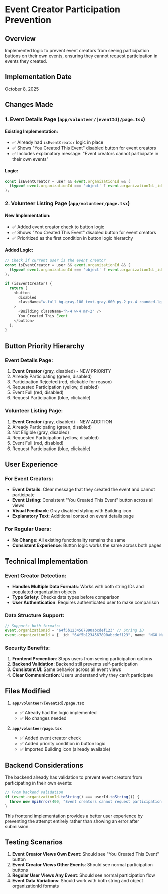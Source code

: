 # Event Creator Participation Prevention

## Overview
Implemented logic to prevent event creators from seeing participation buttons on their own events, ensuring they cannot request participation in events they created.

## Implementation Date
October 8, 2025

## Changes Made

### 1. Event Details Page (`app/volunteer/[eventId]/page.tsx`)

#### Existing Implementation:
- ✅ Already had `isEventCreator` logic in place
- ✅ Shows "You Created This Event" disabled button for event creators
- ✅ Includes explanatory message: "Event creators cannot participate in their own events"

#### Logic:
```typescript
const isEventCreator = user && event.organizationId && (
  (typeof event.organizationId === 'object' ? event.organizationId._id : event.organizationId) === user._id
);
```

### 2. Volunteer Listing Page (`app/volunteer/page.tsx`)

#### New Implementation:
- ✅ Added event creator check to button logic
- ✅ Shows "You Created This Event" disabled button for event creators
- ✅ Prioritized as the first condition in button logic hierarchy

#### Added Logic:
```typescript
// Check if current user is the event creator
const isEventCreator = user && event.organizationId && (
  (typeof event.organizationId === 'object' ? event.organizationId._id : event.organizationId) === user._id
);

if (isEventCreator) {
  return (
    <button
      disabled
      className="w-full bg-gray-100 text-gray-600 py-2 px-4 rounded-lg font-medium text-sm cursor-not-allowed flex items-center justify-center"
    >
      <Building className="h-4 w-4 mr-2" />
      You Created This Event
    </button>
  );
}
```

## Button Priority Hierarchy

### Event Details Page:
1. **Event Creator** (gray, disabled) - NEW PRIORITY
2. Already Participating (green, disabled)
3. Participation Rejected (red, clickable for reason)
4. Requested Participation (yellow, disabled)
5. Event Full (red, disabled)
6. Request Participation (blue, clickable)

### Volunteer Listing Page:
1. **Event Creator** (gray, disabled) - NEW ADDITION
2. Already Participating (green, disabled)
3. Not Eligible (gray, disabled)
4. Requested Participation (yellow, disabled)
5. Event Full (red, disabled)
6. Request Participation (blue, clickable)

## User Experience

### For Event Creators:
- **Event Details**: Clear message that they created the event and cannot participate
- **Event Listing**: Consistent "You Created This Event" button across all views
- **Visual Feedback**: Gray disabled styling with Building icon
- **Explanatory Text**: Additional context on event details page

### For Regular Users:
- **No Change**: All existing functionality remains the same
- **Consistent Experience**: Button logic works the same across both pages

## Technical Implementation

### Event Creator Detection:
- **Handles Multiple Data Formats**: Works with both string IDs and populated organization objects
- **Type Safety**: Checks data types before comparison
- **User Authentication**: Requires authenticated user to make comparison

### Data Structure Support:
```typescript
// Supports both formats:
event.organizationId = "64f5b1234567890abcdef123" // String ID
event.organizationId = { _id: "64f5b1234567890abcdef123", name: "NGO Name" } // Populated object
```

### Security Benefits:
1. **Frontend Prevention**: Stops users from seeing participation options
2. **Backend Validation**: Backend still prevents self-participation
3. **Consistent UI**: Same behavior across all event views
4. **Clear Communication**: Users understand why they can't participate

## Files Modified

1. **`app/volunteer/[eventId]/page.tsx`**
   - ✅ Already had the logic implemented
   - ✅ No changes needed

2. **`app/volunteer/page.tsx`**
   - ✅ Added event creator check
   - ✅ Added priority condition in button logic
   - ✅ Imported Building icon (already available)

## Backend Considerations

The backend already has validation to prevent event creators from participating in their own events:

```javascript
// From backend validation
if (event.organizationId.toString() === userId.toString()) {
  throw new ApiError(400, "Event creators cannot request participation in their own events");
}
```

This frontend implementation provides a better user experience by preventing the attempt entirely rather than showing an error after submission.

## Testing Scenarios

1. **Event Creator Views Own Event**: Should see "You Created This Event" button
2. **Event Creator Views Other Events**: Should see normal participation buttons
3. **Regular User Views Any Event**: Should see normal participation flow
4. **Event Data Variations**: Should work with both string and object organizationId formats